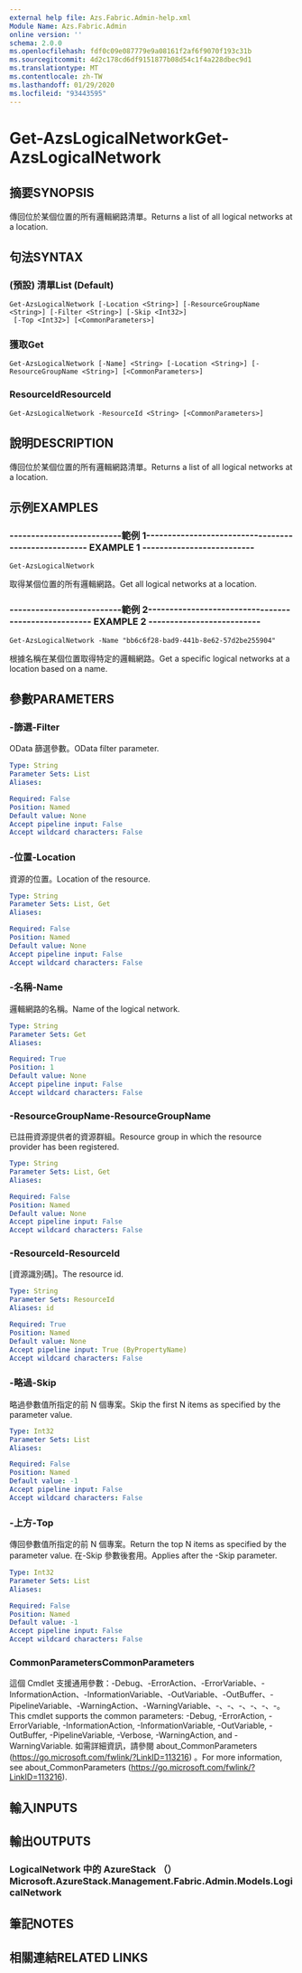 ```yaml
---
external help file: Azs.Fabric.Admin-help.xml
Module Name: Azs.Fabric.Admin
online version: ''
schema: 2.0.0
ms.openlocfilehash: fdf0c09e087779e9a08161f2af6f9070f193c31b
ms.sourcegitcommit: 4d2c178cd6df9151877b08d54c1f4a228dbec9d1
ms.translationtype: MT
ms.contentlocale: zh-TW
ms.lasthandoff: 01/29/2020
ms.locfileid: "93443595"
---
```

# <span data-ttu-id="aa9e1-101">Get-AzsLogicalNetwork</span><span class="sxs-lookup"><span data-stu-id="aa9e1-101">Get-AzsLogicalNetwork</span></span>

## <span data-ttu-id="aa9e1-102">摘要</span><span class="sxs-lookup"><span data-stu-id="aa9e1-102">SYNOPSIS</span></span>
<span data-ttu-id="aa9e1-103">傳回位於某個位置的所有邏輯網路清單。</span><span class="sxs-lookup"><span data-stu-id="aa9e1-103">Returns a list of all logical networks at a location.</span></span>

## <span data-ttu-id="aa9e1-104">句法</span><span class="sxs-lookup"><span data-stu-id="aa9e1-104">SYNTAX</span></span>

### <span data-ttu-id="aa9e1-105"> (預設) 清單</span><span class="sxs-lookup"><span data-stu-id="aa9e1-105">List (Default)</span></span>
```
Get-AzsLogicalNetwork [-Location <String>] [-ResourceGroupName <String>] [-Filter <String>] [-Skip <Int32>]
 [-Top <Int32>] [<CommonParameters>]
```

### <span data-ttu-id="aa9e1-106">獲取</span><span class="sxs-lookup"><span data-stu-id="aa9e1-106">Get</span></span>
```
Get-AzsLogicalNetwork [-Name] <String> [-Location <String>] [-ResourceGroupName <String>] [<CommonParameters>]
```

### <span data-ttu-id="aa9e1-107">ResourceId</span><span class="sxs-lookup"><span data-stu-id="aa9e1-107">ResourceId</span></span>
```
Get-AzsLogicalNetwork -ResourceId <String> [<CommonParameters>]
```

## <span data-ttu-id="aa9e1-108">說明</span><span class="sxs-lookup"><span data-stu-id="aa9e1-108">DESCRIPTION</span></span>
<span data-ttu-id="aa9e1-109">傳回位於某個位置的所有邏輯網路清單。</span><span class="sxs-lookup"><span data-stu-id="aa9e1-109">Returns a list of all logical networks at a location.</span></span>

## <span data-ttu-id="aa9e1-110">示例</span><span class="sxs-lookup"><span data-stu-id="aa9e1-110">EXAMPLES</span></span>

### <span data-ttu-id="aa9e1-111">--------------------------範例 1--------------------------</span><span class="sxs-lookup"><span data-stu-id="aa9e1-111">-------------------------- EXAMPLE 1 --------------------------</span></span>
```
Get-AzsLogicalNetwork
```

<span data-ttu-id="aa9e1-112">取得某個位置的所有邏輯網路。</span><span class="sxs-lookup"><span data-stu-id="aa9e1-112">Get all logical networks at a location.</span></span>

### <span data-ttu-id="aa9e1-113">--------------------------範例 2--------------------------</span><span class="sxs-lookup"><span data-stu-id="aa9e1-113">-------------------------- EXAMPLE 2 --------------------------</span></span>
```
Get-AzsLogicalNetwork -Name "bb6c6f28-bad9-441b-8e62-57d2be255904"
```

<span data-ttu-id="aa9e1-114">根據名稱在某個位置取得特定的邏輯網路。</span><span class="sxs-lookup"><span data-stu-id="aa9e1-114">Get a specific logical networks at a location based on a name.</span></span>

## <span data-ttu-id="aa9e1-115">參數</span><span class="sxs-lookup"><span data-stu-id="aa9e1-115">PARAMETERS</span></span>

### <span data-ttu-id="aa9e1-116">-篩選</span><span class="sxs-lookup"><span data-stu-id="aa9e1-116">-Filter</span></span>
<span data-ttu-id="aa9e1-117">OData 篩選參數。</span><span class="sxs-lookup"><span data-stu-id="aa9e1-117">OData filter parameter.</span></span>

```yaml
Type: String
Parameter Sets: List
Aliases: 

Required: False
Position: Named
Default value: None
Accept pipeline input: False
Accept wildcard characters: False
```

### <span data-ttu-id="aa9e1-118">-位置</span><span class="sxs-lookup"><span data-stu-id="aa9e1-118">-Location</span></span>
<span data-ttu-id="aa9e1-119">資源的位置。</span><span class="sxs-lookup"><span data-stu-id="aa9e1-119">Location of the resource.</span></span>

```yaml
Type: String
Parameter Sets: List, Get
Aliases: 

Required: False
Position: Named
Default value: None
Accept pipeline input: False
Accept wildcard characters: False
```

### <span data-ttu-id="aa9e1-120">-名稱</span><span class="sxs-lookup"><span data-stu-id="aa9e1-120">-Name</span></span>
<span data-ttu-id="aa9e1-121">邏輯網路的名稱。</span><span class="sxs-lookup"><span data-stu-id="aa9e1-121">Name of the logical network.</span></span>

```yaml
Type: String
Parameter Sets: Get
Aliases: 

Required: True
Position: 1
Default value: None
Accept pipeline input: False
Accept wildcard characters: False
```

### <span data-ttu-id="aa9e1-122">-ResourceGroupName</span><span class="sxs-lookup"><span data-stu-id="aa9e1-122">-ResourceGroupName</span></span>
<span data-ttu-id="aa9e1-123">已註冊資源提供者的資源群組。</span><span class="sxs-lookup"><span data-stu-id="aa9e1-123">Resource group in which the resource provider has been registered.</span></span>

```yaml
Type: String
Parameter Sets: List, Get
Aliases: 

Required: False
Position: Named
Default value: None
Accept pipeline input: False
Accept wildcard characters: False
```

### <span data-ttu-id="aa9e1-124">-ResourceId</span><span class="sxs-lookup"><span data-stu-id="aa9e1-124">-ResourceId</span></span>
<span data-ttu-id="aa9e1-125">[資源識別碼]。</span><span class="sxs-lookup"><span data-stu-id="aa9e1-125">The resource id.</span></span>

```yaml
Type: String
Parameter Sets: ResourceId
Aliases: id

Required: True
Position: Named
Default value: None
Accept pipeline input: True (ByPropertyName)
Accept wildcard characters: False
```

### <span data-ttu-id="aa9e1-126">-略過</span><span class="sxs-lookup"><span data-stu-id="aa9e1-126">-Skip</span></span>
<span data-ttu-id="aa9e1-127">略過參數值所指定的前 N 個專案。</span><span class="sxs-lookup"><span data-stu-id="aa9e1-127">Skip the first N items as specified by the parameter value.</span></span>

```yaml
Type: Int32
Parameter Sets: List
Aliases: 

Required: False
Position: Named
Default value: -1
Accept pipeline input: False
Accept wildcard characters: False
```

### <span data-ttu-id="aa9e1-128">-上方</span><span class="sxs-lookup"><span data-stu-id="aa9e1-128">-Top</span></span>
<span data-ttu-id="aa9e1-129">傳回參數值所指定的前 N 個專案。</span><span class="sxs-lookup"><span data-stu-id="aa9e1-129">Return the top N items as specified by the parameter value.</span></span>
<span data-ttu-id="aa9e1-130">在-Skip 參數後套用。</span><span class="sxs-lookup"><span data-stu-id="aa9e1-130">Applies after the -Skip parameter.</span></span>

```yaml
Type: Int32
Parameter Sets: List
Aliases: 

Required: False
Position: Named
Default value: -1
Accept pipeline input: False
Accept wildcard characters: False
```

### <span data-ttu-id="aa9e1-131">CommonParameters</span><span class="sxs-lookup"><span data-stu-id="aa9e1-131">CommonParameters</span></span>
<span data-ttu-id="aa9e1-132">這個 Cmdlet 支援通用參數：-Debug、-ErrorAction、-ErrorVariable、-InformationAction、-InformationVariable、-OutVariable、-OutBuffer、-PipelineVariable、-WarningAction、-WarningVariable、-、-、-、-、-、-。</span><span class="sxs-lookup"><span data-stu-id="aa9e1-132">This cmdlet supports the common parameters: -Debug, -ErrorAction, -ErrorVariable, -InformationAction, -InformationVariable, -OutVariable, -OutBuffer, -PipelineVariable, -Verbose, -WarningAction, and -WarningVariable.</span></span> <span data-ttu-id="aa9e1-133">如需詳細資訊，請參閱 about_CommonParameters (https://go.microsoft.com/fwlink/?LinkID=113216) 。</span><span class="sxs-lookup"><span data-stu-id="aa9e1-133">For more information, see about_CommonParameters (https://go.microsoft.com/fwlink/?LinkID=113216).</span></span>

## <span data-ttu-id="aa9e1-134">輸入</span><span class="sxs-lookup"><span data-stu-id="aa9e1-134">INPUTS</span></span>

## <span data-ttu-id="aa9e1-135">輸出</span><span class="sxs-lookup"><span data-stu-id="aa9e1-135">OUTPUTS</span></span>

### <span data-ttu-id="aa9e1-136">LogicalNetwork 中的 AzureStack （）</span><span class="sxs-lookup"><span data-stu-id="aa9e1-136">Microsoft.AzureStack.Management.Fabric.Admin.Models.LogicalNetwork</span></span>

## <span data-ttu-id="aa9e1-137">筆記</span><span class="sxs-lookup"><span data-stu-id="aa9e1-137">NOTES</span></span>

## <span data-ttu-id="aa9e1-138">相關連結</span><span class="sxs-lookup"><span data-stu-id="aa9e1-138">RELATED LINKS</span></span>

